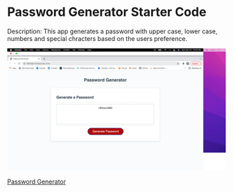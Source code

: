 # Password Generator Starter Code
Description: This app generates a password with upper case, lower case, numbers and special chracters based on the users preference.

![](./passwordgenerator.png)


[Password Generator](https://aaeas.github.io/super-giggle/)